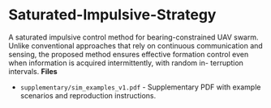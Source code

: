 # Saturated-Impulsive-Strategy
A saturated impulsive control method for bearing-constrained UAV swarm. Unlike conventional approaches that rely on continuous communication and sensing, the proposed method ensures effective formation control even when information is acquired intermittently, with random in- terruption intervals.
**Files**
- `supplementary/sim_examples_v1.pdf` - Supplementary PDF with example scenarios and reproduction instructions.
